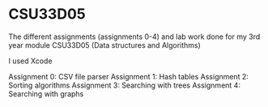 # CSU33D05

The different assignments (assignments 0-4) and lab work done for my 3rd year module CSU33D05 (Data structures and Algorithms)

I used Xcode

Assignment 0: CSV file parser
Assignment 1: Hash tables
Assignment 2: Sorting algorithms
Assignment 3: Searching with trees
Assignment 4: Searching with graphs

